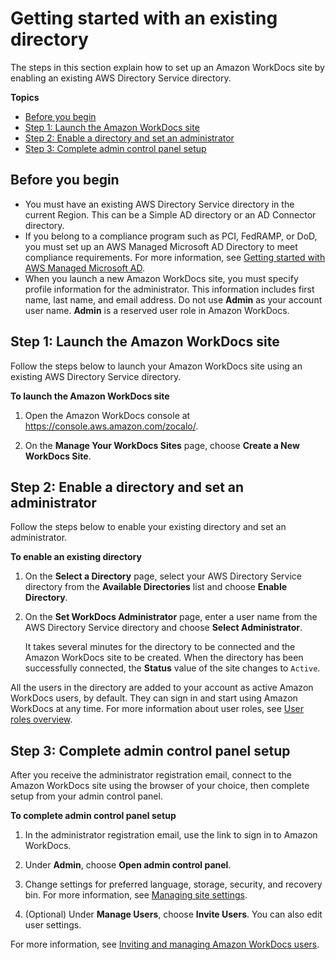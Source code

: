# Getting started with an existing directory<a name="existing-dir-setup"></a>

The steps in this section explain how to set up an Amazon WorkDocs site by enabling an existing AWS Directory Service directory\. 

**Topics**
+ [Before you begin](#existing-dir-prereqs)
+ [Step 1: Launch the Amazon WorkDocs site](#existing-dir-site)
+ [Step 2: Enable a directory and set an administrator](#existing-dir-enable)
+ [Step 3: Complete admin control panel setup](#existing-dir-admin-panel)

## Before you begin<a name="existing-dir-prereqs"></a>
+ You must have an existing AWS Directory Service directory in the current Region\. This can be a Simple AD directory or an AD Connector directory\. 
+ If you belong to a compliance program such as PCI, FedRAMP, or DoD, you must set up an AWS Managed Microsoft AD Directory to meet compliance requirements\. For more information, see [Getting started with AWS Managed Microsoft AD](connect_directory_microsoft.md)\.
+ When you launch a new Amazon WorkDocs site, you must specify profile information for the administrator\. This information includes first name, last name, and email address\. Do not use **Admin** as your account user name\. **Admin** is a reserved user role in Amazon WorkDocs\.

## Step 1: Launch the Amazon WorkDocs site<a name="existing-dir-site"></a>

Follow the steps below to launch your Amazon WorkDocs site using an existing AWS Directory Service directory\.

**To launch the Amazon WorkDocs site**

1. Open the Amazon WorkDocs console at [https://console\.aws\.amazon\.com/zocalo/](https://console.aws.amazon.com/zocalo/)\.

1. On the **Manage Your WorkDocs Sites** page, choose **Create a New WorkDocs Site**\.

## Step 2: Enable a directory and set an administrator<a name="existing-dir-enable"></a>

Follow the steps below to enable your existing directory and set an administrator\.

**To enable an existing directory**

1. On the **Select a Directory** page, select your AWS Directory Service directory from the **Available Directories** list and choose **Enable Directory**\.

1. On the **Set WorkDocs Administrator** page, enter a user name from the AWS Directory Service directory and choose **Select Administrator**\.

   It takes several minutes for the directory to be connected and the Amazon WorkDocs site to be created\. When the directory has been successfully connected, the **Status** value of the site changes to `Active`\.

All the users in the directory are added to your account as active Amazon WorkDocs users, by default\. They can sign in and start using Amazon WorkDocs at any time\. For more information about user roles, see [User roles overview](users_ovw.md)\.

## Step 3: Complete admin control panel setup<a name="existing-dir-admin-panel"></a>

After you receive the administrator registration email, connect to the Amazon WorkDocs site using the browser of your choice, then complete setup from your admin control panel\.

**To complete admin control panel setup**

1. In the administrator registration email, use the link to sign in to Amazon WorkDocs\.

1. Under **Admin**, choose **Open admin control panel**\.

1. Change settings for preferred language, storage, security, and recovery bin\. For more information, see [Managing site settings](manage-sites.md)\.

1. \(Optional\) Under **Manage Users**, choose **Invite Users**\. You can also edit user settings\. 

For more information, see [Inviting and managing Amazon WorkDocs users](users.md)\.